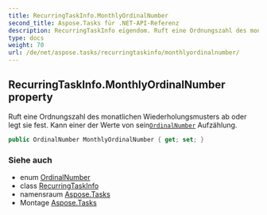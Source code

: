 ```yaml
---
title: RecurringTaskInfo.MonthlyOrdinalNumber
second_title: Aspose.Tasks für .NET-API-Referenz
description: RecurringTaskInfo eigendom. Ruft eine Ordnungszahl des monatlichen Wiederholungsmusters ab oder legt sie fest.  Kann einer der Werte von seinOrdinalNumber Aufzählung.
type: docs
weight: 70
url: /de/net/aspose.tasks/recurringtaskinfo/monthlyordinalnumber/
---
```

## RecurringTaskInfo.MonthlyOrdinalNumber property

Ruft eine Ordnungszahl des monatlichen Wiederholungsmusters ab oder legt sie fest.  Kann einer der Werte von sein[`OrdinalNumber`](../../ordinalnumber/) Aufzählung.

```csharp
public OrdinalNumber MonthlyOrdinalNumber { get; set; }
```

### Siehe auch

* enum [OrdinalNumber](../../ordinalnumber/)
* class [RecurringTaskInfo](../)
* namensraum [Aspose.Tasks](../../recurringtaskinfo/)
* Montage [Aspose.Tasks](../../../)


